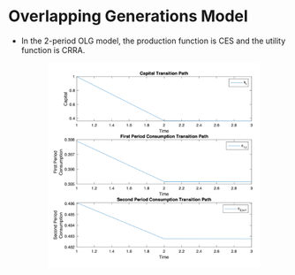# Overlapping Generations Model

- In the 2-period OLG model, the production function is CES and the utility function is CRRA.

	<center><img src="./images/OLG.png" width="80%"></center>